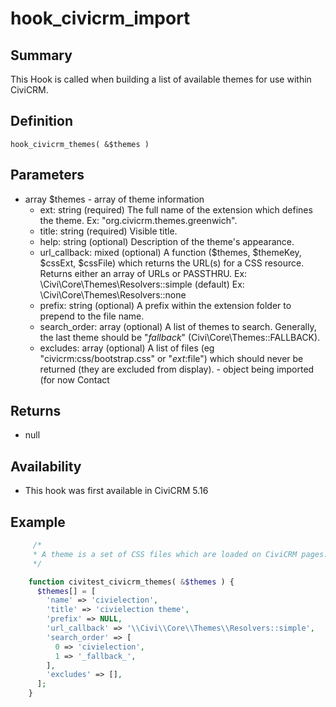 # hook_civicrm_import

## Summary

This Hook is called when building a list of available themes for use within CiviCRM.

## Definition

    hook_civicrm_themes( &$themes )

## Parameters

-  array  $themes - array of theme information 
    - ext: string (required)
      The full name of the extension which defines the theme.
      Ex: "org.civicrm.themes.greenwich".
    - title: string (required)
      Visible title.
    - help: string (optional)
      Description of the theme's appearance.
    - url_callback: mixed (optional)
       A function ($themes, $themeKey, $cssExt, $cssFile) which returns the URL(s) for a CSS resource.
       Returns either an array of URLs or PASSTHRU.
       Ex: \Civi\Core\Themes\Resolvers::simple (default)
       Ex: \Civi\Core\Themes\Resolvers::none
    - prefix: string (optional)
      A prefix within the extension folder to prepend to the file name.
    - search_order: array (optional)
      A list of themes to search.
      Generally, the last theme should be "*fallback*" (Civi\Core\Themes::FALLBACK).
    - excludes: array (optional)
      A list of files (eg "civicrm:css/bootstrap.css" or "$ext:$file") which should never
      be returned (they are excluded from display).     - object being imported (for now Contact

## Returns

-   null

## Availability

-   This hook was first available in CiviCRM 5.16

## Example

```php
     /*
     * A theme is a set of CSS files which are loaded on CiviCRM pages.
     */

    function civitest_civicrm_themes( &$themes ) {
      $themes[] = [
        'name' => 'civielection',
        'title' => 'civielection theme',
        'prefix' => NULL,
        'url_callback' => '\\Civi\\Core\\Themes\\Resolvers::simple',
        'search_order' => [
          0 => 'civielection',
          1 => '_fallback_',
        ],
        'excludes' => [],
      ];
    }
```
